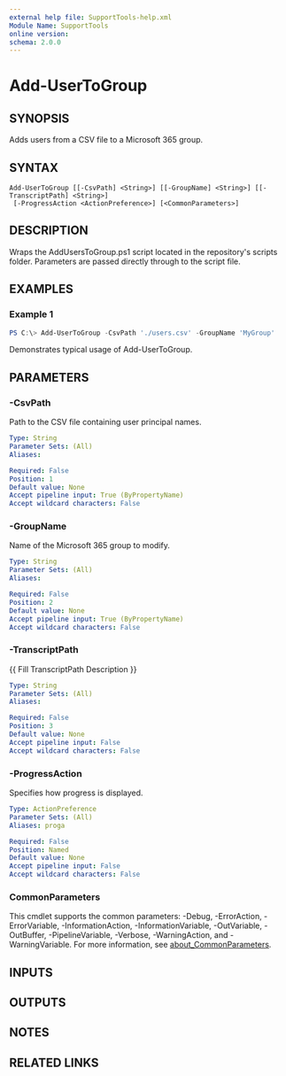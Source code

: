```yaml
---
external help file: SupportTools-help.xml
Module Name: SupportTools
online version:
schema: 2.0.0
---
```


# Add-UserToGroup

## SYNOPSIS
Adds users from a CSV file to a Microsoft 365 group.

## SYNTAX

```
Add-UserToGroup [[-CsvPath] <String>] [[-GroupName] <String>] [[-TranscriptPath] <String>]
 [-ProgressAction <ActionPreference>] [<CommonParameters>]
```

## DESCRIPTION
Wraps the AddUsersToGroup.ps1 script located in the repository's scripts
folder.
Parameters are passed directly through to the script file.

## EXAMPLES

### Example 1
```powershell
PS C:\> Add-UserToGroup -CsvPath './users.csv' -GroupName 'MyGroup'
```

Demonstrates typical usage of Add-UserToGroup.

## PARAMETERS

### -CsvPath
Path to the CSV file containing user principal names.

```yaml
Type: String
Parameter Sets: (All)
Aliases:

Required: False
Position: 1
Default value: None
Accept pipeline input: True (ByPropertyName)
Accept wildcard characters: False
```

### -GroupName
Name of the Microsoft 365 group to modify.

```yaml
Type: String
Parameter Sets: (All)
Aliases:

Required: False
Position: 2
Default value: None
Accept pipeline input: True (ByPropertyName)
Accept wildcard characters: False
```

### -TranscriptPath
{{ Fill TranscriptPath Description }}

```yaml
Type: String
Parameter Sets: (All)
Aliases:

Required: False
Position: 3
Default value: None
Accept pipeline input: False
Accept wildcard characters: False
```

### -ProgressAction
Specifies how progress is displayed.

```yaml
Type: ActionPreference
Parameter Sets: (All)
Aliases: proga

Required: False
Position: Named
Default value: None
Accept pipeline input: False
Accept wildcard characters: False
```

### CommonParameters
This cmdlet supports the common parameters: -Debug, -ErrorAction, -ErrorVariable, -InformationAction, -InformationVariable, -OutVariable, -OutBuffer, -PipelineVariable, -Verbose, -WarningAction, and -WarningVariable. For more information, see [about_CommonParameters](http://go.microsoft.com/fwlink/?LinkID=113216).

## INPUTS

## OUTPUTS

## NOTES

## RELATED LINKS
